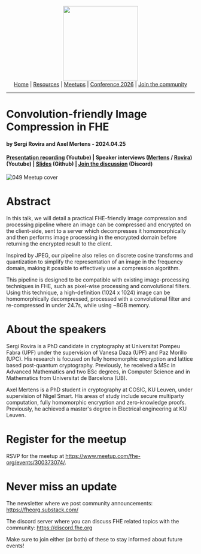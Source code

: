 <!-- Main header navigation -->
<p align="center">
  <img width="200" src="https://user-images.githubusercontent.com/5758427/180978488-db825482-5a58-4c7c-9589-c494a6f0be04.png"><br/>
  <a href="https://fhe-org.github.io">Home</a> | <a href="https://fhe-org.github.io/resources">Resources</a> | <a href="https://fhe-org.github.io/meetups/">Meetups</a> | <a href="https://fhe-org.github.io/conferences/conference-2026/">Conference 2026</a> | <a href="https://fhe-org.github.io/community">Join the community</a>
</p>
<hr/>
<!-- /Main header navigation -->


# Convolution-friendly Image Compression in FHE
#### by Sergi Rovira and Axel Mertens - 2024.04.25
#### <a href="https://www.youtube.com/watch?v=yV51Bprtol0&list=PLnbmMskCVh1chnSM8Jjy6Nk3IH6fpn7MM&index=1">Presentation recording</a> (Youtube) | Speaker interviews (<a href="https://www.youtube.com/watch?v=ba2Z-oc_MKc&list=PLnbmMskCVh1e3EGYBGrAg1q-cVE5fM6O4&index=8">Mertens</a> / <a href="https://www.youtube.com/watch?v=acaB8k5FsDI&list=PLnbmMskCVh1e3EGYBGrAg1q-cVE5fM6O4&index=7">Rovira</a>) (Youtube) | <a href="https://github.com/FHE-org/fhe-org.github.io/files/15128279/presentation_fheorg.pdf">Slides</a> (Github) | <a href="https://discord.fhe.org">Join the discussion</a> (Discord)

![049 Meetup cover](https://github.com/FHE-org/fhe-org.github.io/assets/37557436/63b8407e-1d87-4fd7-97ab-ff6e46569fb5)


# Abstract

In this talk, we will detail a practical FHE-friendly image compression and processing pipeline where an image can be compressed and encrypted on the client-side, sent to a server which decompresses it homomorphically and then performs image processing in the encrypted domain before returning the encrypted result to the client.

Inspired by JPEG, our pipeline also relies on discrete cosine transforms and quantization to simplify the representation of an image in the frequency domain, making it possible to effectively use a compression algorithm.

This pipeline is designed to be compatible with existing image-processing techniques in FHE, such as pixel-wise processing and convolutional filters. Using this technique, a high-definition (1024 x 1024) image can be homomorphically decompressed, processed with a convolutional filter and re-compressed in under 24.7s, while using ~8GB memory.


# About the speakers

Sergi Rovira is a PhD candidate in cryptography at Universitat Pompeu Fabra (UPF) under the supervision of Vanesa Daza (UPF) and Paz Morillo (UPC). His research is focused on fully homomorphic encryption and lattice based post-quantum cryptography. Previously, he received a MSc in Advanced Mathematics and two BSc degrees, in Computer Science and in Mathematics from Universitat de Barcelona (UB).

Axel Mertens is a PhD student in cryptography at COSIC, KU Leuven, under supervision of Nigel Smart. His areas of study include secure multiparty computation, fully homomorphic encryption and zero-knowledge proofs. Previously, he achieved a master's degree in Electrical engineering at KU Leuven.

# Register for the meetup

RSVP for the meetup at <a href="https://www.meetup.com/fhe-org/events/300373074/">https://www.meetup.com/fhe-org/events/300373074/</a>.

# Never miss an update

The newsletter where we post community announcements: https://fheorg.substack.com/

The discord server where you can discuss FHE related topics with the community: https://discord.fhe.org

Make sure to join either (or both) of these to stay informed about future events!
